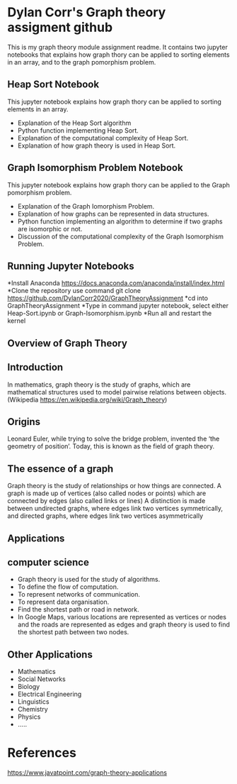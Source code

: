 
# Dylan Corr's Graph theory assigment github
This is my graph theory module assignment readme. It contains two jupyter notebooks that explains how graph thory can be applied to sorting elements in an array, and to the graph pomorphism problem.
## Heap Sort Notebook
This jupyter notebook explains how graph thory can be applied to sorting elements in an array. 
* Explanation of the Heap Sort algorithm
* Python function implementing Heap Sort.
* Explanation of the computational complexity of Heap Sort.
* Explanation of how graph theory is used in Heap Sort.
## Graph Isomorphism Problem Notebook
This jupyter notebook explains how graph thory can be applied to the Graph pomorphism problem.
* Explanation of the Graph Iomorphism Problem.
* Explanation of how graphs can be represented in data structures.
* Python function implementing an algorithm to determine if two graphs are isomorphic or not.
* Discussion of the computational complexity of the Graph Isomorphism Problem.

## Running Jupyter Notebooks
*Install Anaconda https://docs.anaconda.com/anaconda/install/index.html
*Clone the repository use command git clone https://github.com/DylanCorr2020/GraphTheoryAssignment
*cd into GraphTheoryAssignment 
*Type in command jupyter notebook, select either Heap-Sort.ipynb or Graph-Isomorphism.ipynb
*Run all and restart the kernel


## Overview of Graph Theory 
## Introduction
In mathematics, graph theory is the study of graphs, which are mathematical structures used to model pairwise relations between objects. (Wikipedia https://en.wikipedia.org/wiki/Graph_theory)
## Origins
Leonard Euler, while trying to solve the bridge problem, invented the ‘the geometry of position’. Today, this is known as the field of graph theory.
## The essence of a graph
Graph theory is the study of relationships or how things are connected.
A graph is made up of vertices (also called nodes or points) which are connected by edges (also called links or lines)
A distinction is made between undirected graphs, where edges link two vertices symmetrically, and directed graphs, where edges link two vertices asymmetrically

## Applications
## computer science 
* Graph theory is used for the study of algorithms.
* To define the flow of computation.
* To represent networks of communication.
* To represent data organisation.
* Find the shortest path or road in network.
* In Google Maps, various locations are represented as vertices or nodes and the roads are represented as edges and graph theory is used to find the shortest path   between two nodes.

## Other Applications
* Mathematics
* Social Networks 
* Biology
* Electrical Engineering
* Linguistics
* Chemistry 
* Physics
* .....

# References 
https://www.javatpoint.com/graph-theory-applications
